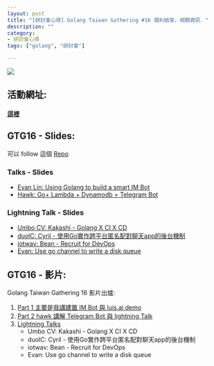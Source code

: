 ```yaml
---
layout: post
title: "[研討會心得] Golang Taiwan Gathering #16 順利結束，相關資訊．"
description: ""
category: 
- 研討會心得
tags: ["golang", "研討會"]

---
```


![](https://t.kfs.io/upload_images/54059/golangtw_large.jpg)


## 活動網址:

#### [這裡](http://golang.kktix.cc/events/gtg16)

## GTG16 - Slides:

可以 follow 這個 [Repo](https://github.com/golangtw/GolangTaiwanGathering)

### Talks - Slides

- [Evan Lin: Using Golang to build a smart IM Bot](http://www.slideshare.net/EvansLin/gopher-taiwan-gathering-16-build-a-smart-bot-via-golang) 
- [Hawk: Go+ Lambda + Dynamodb  = Telegram Bot](https://docs.google.com/presentation/d/10WKqeu0VJZaD0NxTDto3io5dirTN7J4XJI_e__3MhG0/edit?usp=sharing)

### Lightning Talk -  Slides

- [Umbo CV: Kakashi - Golang X CI X CD](https://docs.google.com/presentation/d/1-nNNgofxxI6xmZaed-YpsfG0SN_SqqKAD8B9Of1OND0/edit?usp=sharing)
- [duolC: Cyril - 使用Go實作跨平台匿名配對聊天app的後台機制](http://slides.com/cyrilyu/using-golang-to#/)
- [iotwav: Bean - Recruit for DevOps](https://docs.google.com/presentation/d/1-P3CDYI6JHJkusEn0VvGw52j3S_XV65_d7telG57yWI/edit?usp=sharing)
- [Evan: Use go channel to write a disk queue](http://www.slideshare.net/EvansLin/use-go-channel-to-write-a-disk-queue)


## GTG16 - 影片: 

Golang Taiwan Gathering 16 影片出爐: 

1. [Part 1 主要是我講建置 IM Bot 與 luis.ai demo](https://www.youtube.com/watch?v=XQXW4tX3_oY)
2. [Part 2 hawk 講解 Telegram Bot 與 lightning Talk](https://www.youtube.com/watch?v=VVnSfBb0RwU)
3. [Lightning Talks](https://www.youtube.com/watch?v=uelv2o7MF9o)
	- Umbo CV: Kakashi - Golang X CI X CD
	- duolC: Cyril - 使用Go實作跨平台匿名配對聊天app的後台機制
	- iotwav: Bean - Recruit for DevOps
	- Evan: Use go channel to write a disk queue

